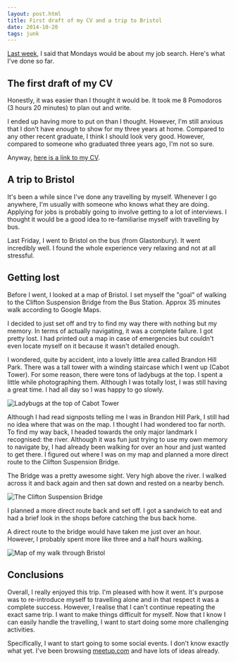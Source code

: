 ```yaml
---
layout: post.html
title: First draft of my CV and a trip to Bristol
date: 2014-10-20
tags: junk
---
```


[Last week](/2014/two-months-of-blogging/), I said that Mondays would be about my job search. Here's what I've done so far.

<!--more-->

## The first draft of my CV

Honestly, it was easier than I thought it would be. It took me 8 Pomodoros (3 hours 20 minutes) to plan out and write. 

I ended up having more to put on than I thought. However, I'm still anxious that I don't have *enough* to show for my three years at home. Compared to any other recent graduate, I think I should look very good. However, compared to someone who graduated three years ago, I'm not so sure. 

Anyway, [here is a link to my CV](/cv/).

## A trip to Bristol

It's been a while since I've done any travelling by myself. Whenever I go anywhere, I'm usually with someone who knows what they are doing. Applying for jobs is probably going to involve getting to a lot of interviews. I thought it would be a good idea to re-familiarise myself with travelling by bus. 

Last Friday, I went to Bristol on the bus (from Glastonbury). It went incredibly well. I found the whole experience very relaxing and not at all stressful. 

## Getting lost

Before I went, I looked at a map of Bristol. I set myself the "goal" of walking to the Clifton Suspension Bridge from the Bus Station. Approx 35 minutes walk according to Google Maps. 

I decided to just set off and try to find my way there with nothing but my memory. In terms of actually navigating, it was a complete failure. I got pretty lost. I had printed out a map in case of emergencies but couldn't even locate myself on it because it wasn't detailed enough. 

I wondered, quite by accident, into a lovely little area called Brandon Hill Park. There was a tall tower with a winding staircase which I went up (Cabot Tower). For some reason, there were tons of ladybugs at the top. I spent a little while photographing them. Although I was totally lost, I was still having a great time. I had all day so I was happy to go slowly. 

![Ladybugs at the top of Cabot Tower](/images/2014/first-draft-of-my-cv-and-a-trip-to-bristol/ladybugs-cabot-tower.jpg)

Although I had read signposts telling me I was in Brandon Hill Park, I still had no idea where that was on the map. I thought I had wondered too far north. To find my way back, I headed towards the only major landmark I recognised: the river. Although it was fun just trying to use my own memory to navigate by, I had already been walking for over an hour and just wanted to get there. I figured out where I was on my map and planned a more direct route to the Clifton Suspension Bridge.

The Bridge was a pretty awesome sight. Very high above the river. I walked across it and back again and then sat down and rested on a nearby bench.

![The Clifton Suspension Bridge](/images/2014/first-draft-of-my-cv-and-a-trip-to-bristol/clifton-suspension-bridge.jpg)

I planned a more direct route back and set off. I got a sandwich to eat and had a brief look in the shops before catching the bus back home. 

A direct route to the bridge would have taken me just over an hour. However, I probably spent more like three and a half hours walking. 

![Map of my walk through Bristol](/images/2014/first-draft-of-my-cv-and-a-trip-to-bristol/bristol-map-walk.jpg)

## Conclusions

Overall, I really enjoyed this trip. I'm pleased with how it went. It's purpose was to re-introduce myself to travelling alone and in that respect it was a complete success. However, I realise that I can't continue repeating the exact same trip. I want to make things difficult for myself. Now that I know I can easily handle the travelling, I want to start doing some more challenging activities. 

Specifically, I want to start going to some social events. I don't know exactly what yet. I've been browsing [meetup.com](http://www.meetup.com/) and have lots of ideas already. 

